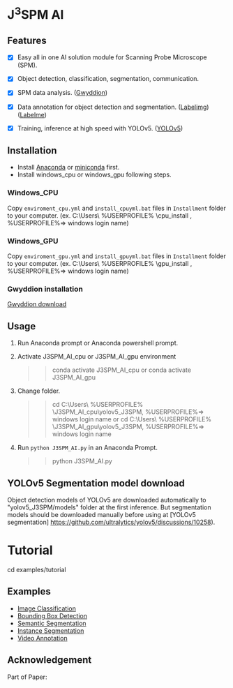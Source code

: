 # J<sup>3</sup>SPM AI

## Features

- [x] Easy all in one AI solution module for Scanning Probe Microscope (SPM).
- [x] Object detection, classification, segmentation, communication.
- [x] SPM data analysis. ([Gwyddion](https://gwyddion.net))
- [x] Data annotation for object detection and segmentation. ([Labelimg](https://github.com/HumanSignal/labelImg)) ([Labelme](https://github.com/labelmeai/labelme))
- [x] Training, inference at high speed with YOLOv5. ([YOLOv5](https://github.com/ultralytics/yolov5))


## Installation

- Install [Anaconda](https://www.anaconda.com/download/success) or [miniconda](https://www.anaconda.com/download/success) first.
- Install windows_cpu or windows_gpu following steps.

### Windows_CPU

Copy `enviroment_cpu.yml` and `install_cpuyml.bat` files in `Installment` folder to your computer. (ex. C:\Users\ %USERPROFILE% \cpu_install , %USERPROFILE%=> windows login name)


### Windows_GPU

Copy `enviroment_gpu.yml` and `install_gpuyml.bat` files in `Installment` folder to your computer. (ex. C:\Users\ %USERPROFILE% \gpu_install , %USERPROFILE%=> windows login name)


### Gwyddion installation

[Gwyddion download](http://gwyddion.net/download.php)

## Usage
1. Run Anaconda prompt or Anaconda powershell prompt.
2. Activate J3SPM_AI_cpu or J3SPM_AI_gpu environment
    >>conda activate J3SPM_AI_cpu
   or
    >>conda activate J3SPM_AI_gpu
3. Change folder.
    >> cd C:\Users\ %USERPROFILE% \J3SPM_AI_cpu\yolov5_J3SPM,   %USERPROFILE%=> windows login name
   or
    >> cd C:\Users\ %USERPROFILE% \J3SPM_AI_gpu\yolov5_J3SPM,   %USERPROFILE%=> windows login name
    
4. Run `python J3SPM_AI.py` in an Anaconda Prompt.
    >> python J3SPM_AI.py

## YOLOv5 Segmentation model download 
Object detection models of YOLOv5 are downloaded automatically to "yolov5_J3SPM/models" folder at the first inference.
But segmentation models should be downloaded manually before using at [YOLOv5 segmentation] https://github.com/ultralytics/yolov5/discussions/10258).

# Tutorial 
cd examples/tutorial

## Examples

* [Image Classification](examples/classification)
* [Bounding Box Detection](examples/bbox_detection)
* [Semantic Segmentation](examples/semantic_segmentation)
* [Instance Segmentation](examples/instance_segmentation)
* [Video Annotation](examples/video_annotation)

## Acknowledgement

Part of Paper: 

